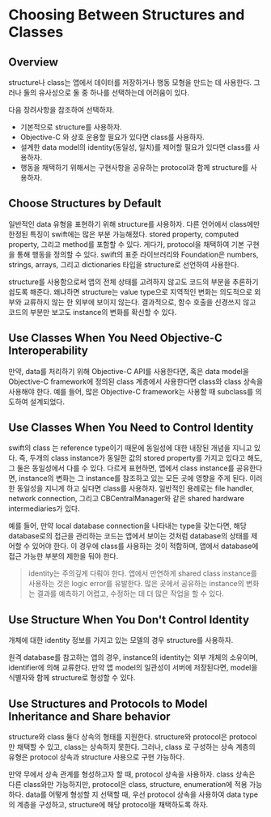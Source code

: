 # Choosing Between Structures and Classes

## Overview

structure나 class는 앱에서 데이터를 저장하거나 행동 모형을 만드는 데 사용한다. 그러나 둘의 유사성으로 둘 중 하나를 선택하는데 어려움이 있다.

다음 장려사항을 참조하여 선택하자.

- 기본적으로 structure를 사용하자.
- Objective-C 와 상호 운용할 필요가 있다면 class를 사용하자.
- 설계한 data model의 identity(동일성, 일치)를 제어할 필요가 있다면 class를 사용하자.
- 행동을 채택하기 위해서는 구현사항을 공유하는 protocol과 함께 structure를 사용하자.



## Choose Structures by Default

일반적인 data 유형을 표현하기 위해 structure를 사용하자. 다른 언어에서 class에만 한정된 특징이 swift에는 많은 부분 가능해졌다. stored property, computed property, 그리고 method를 포함할 수 있다. 게다가, protocol을 채택하여 기본 구현을 통해 행동을 정의할 수 있다. swift의 표준 라이브러리와 Foundation은 numbers, strings, arrays, 그리고 dictionaries 타입을 structure로 선언하여 사용한다.

structure를 사용함으로써 앱의 전체 상태를 고려하지 않고도 코드의 부분을 추론하기 쉽도록 해준다. 왜냐하면 structure는 value type으로 지역적인 변화는 의도적으로 외부와 교류하지 않는 한 외부에 보이지 않는다. 결과적으로, 함수 호출을 신경쓰지 않고 코드의 부분만 보고도 instance의 변화를 확신할 수 있다. 



## Use Classes When You Need Objective-C Interoperability

만약, data를 처리하기 위해 Objective-C API를 사용한다면, 혹은 data model을 Objective-C framework에 정의된 class 계층에서 사용한다면 class와 class 상속을 사용해야 한다. 예를 들어, 많은 Objective-C framework는 사용할 때 subclass를 의도하여 설계되었다.



## Use Classes When You Need to Control Identity

swift의 class 는 reference type이기 때문에 동일성에 대한 내장된 개념을 지니고 있다. 즉, 두개의 class instance가 동일한 값의 stored property를 가지고 있다고 해도, 그 둘은 동일성에서 다를 수 있다. 다르게 표현하면, 앱에서 class instance를 공유한다면, instance의 변화는 그 instance를 참조하고 있는 모든 곳에 영향을 주게 된다. 이러한 동일성을 지니게 하고 싶다면 class를 사용하자. 일반적인 용례로는 file handler, network connection, 그리고 CBCentralManager와 같은 shared hardware intermediaries가 있다.

예를 들어, 만약 local database connection을 나타내는 type을 갖는다면, 해당 database로의 접근을 관리하는 코드는 앱에서 보이는 것처럼 database의 상태를 제어할 수 있어야 한다. 이 경우에 class를 사용하는 것이 적합하며, 앱에서 database에 접근 가능한 부분의 제한을 둬야 한다.

> identity는 주의깊게 다뤄야 한다. 앱에서 만연하게 shared class instance를 사용하는 것은 logic error를 유발한다. 많은 곳에서 공유하는 instance의 변화는 결과를 예측하기 어렵고, 수정하는 데 더 많은 작업을 할 수 있다.



## Use Structure When You Don't Control Identity

개체에 대한 identity 정보를 가지고 있는 모델의 경우 structure를 사용하자.

원격 database를 참고하는 앱의 경우, instance의 identity는 외부 개체의 소유이며, identifier에 의해 교류한다. 만약 앱 model의 일관성이 서버에 저장된다면, model을 식별자와 함께 structure로 형성할 수 있다. 



## Use Structures and Protocols to Model Inheritance and Share behavior

structure와 class 둘다 상속의 형태를 지원한다. structure와 protocol은 protocol만 채택할 수 있고, class는 상속하지 못한다. 그러나, class 로 구성하는 상속 계층의 유형은 protocol 상속과 structure 사용으로 구현 가능하다. 

만약 무에서 상속 관계를 형성하고자 할 때, protocol 상속을 사용하자. class 상속은 다른 class와만 가능하지만, protocol은 class, structure, enumeration에 적용 가능하다. data를 어떻게 형성할 지 선택할 때, 우선 protocol 상속을 사용하여 data type의 계층을 구성하고, structure에 해당 protocol을 채택하도록 하자.